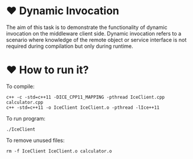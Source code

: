 <h1>❤️ Dynamic Invocation</h1>
<p>The aim of this task is to demonstrate the functionality of dynamic invocation on the middleware client side. Dynamic invocation refers to a scenario where knowledge of the remote object or service interface is not required during compilation but only during runtime. </p>

<h1>❤️ How to run it?</h1>

<p>To compile:</p>

````
c++ -c -std=c++11 -DICE_CPP11_MAPPING -pthread IceClient.cpp calculator.cpp
c++ -std=c++11 -o IceClient IceClient.o -pthread -lIce++11
````

<p>To run program: </p>

`````
./IceClient
`````

<p>To remove unused files: </p>

``````
rm -f IceClient IceClient.o calculator.o
``````
